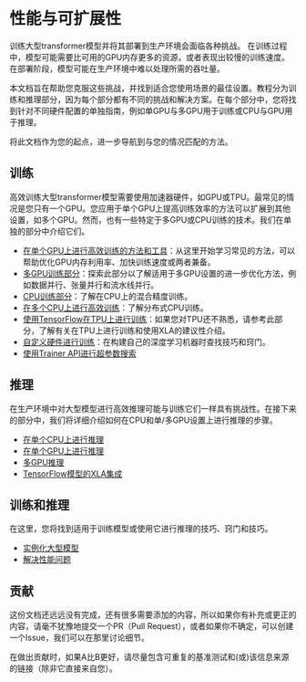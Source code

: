 # 性能与可扩展性

训练大型transformer模型并将其部署到生产环境会面临各种挑战。
在训练过程中，模型可能需要比可用的GPU内存更多的资源，或者表现出较慢的训练速度。在部署阶段，模型可能在生产环境中难以处理所需的吞吐量。

本文档旨在帮助您克服这些挑战，并找到适合您使用场景的最佳设置。教程分为训练和推理部分，因为每个部分都有不同的挑战和解决方案。在每个部分中，您将找到针对不同硬件配置的单独指南，例如单GPU与多GPU用于训练或CPU与GPU用于推理。

将此文档作为您的起点，进一步导航到与您的情况匹配的方法。

## 训练

高效训练大型transformer模型需要使用加速器硬件，如GPU或TPU。最常见的情况是您只有一个GPU。您应用于单个GPU上提高训练效率的方法可以扩展到其他设置，如多个GPU。然而，也有一些特定于多GPU或CPU训练的技术。我们在单独的部分中介绍它们。

* [在单个GPU上进行高效训练的方法和工具](perf_train_gpu_one)：从这里开始学习常见的方法，可以帮助优化GPU内存利用率、加快训练速度或两者兼备。
* [多GPU训练部分](perf_train_gpu_many)：探索此部分以了解适用于多GPU设置的进一步优化方法，例如数据并行、张量并行和流水线并行。
* [CPU训练部分](perf_train_cpu)：了解在CPU上的混合精度训练。
* [在多个CPU上进行高效训练](perf_train_cpu_many)：了解分布式CPU训练。
* [使用TensorFlow在TPU上进行训练](perf_train_tpu_tf)：如果您对TPU还不熟悉，请参考此部分，了解有关在TPU上进行训练和使用XLA的建议性介绍。
* [自定义硬件进行训练](perf_hardware)：在构建自己的深度学习机器时查找技巧和窍门。
* [使用Trainer API进行超参数搜索](hpo_train)


## 推理

在生产环境中对大型模型进行高效推理可能与训练它们一样具有挑战性。在接下来的部分中，我们将详细介绍如何在CPU和单/多GPU设置上进行推理的步骤。

* [在单个CPU上进行推理](perf_infer_cpu)
* [在单个GPU上进行推理](perf_infer_gpu_one)
* [多GPU推理](perf_infer_gpu_one)
* [TensorFlow模型的XLA集成](tf_xla)

## 训练和推理

在这里，您将找到适用于训练模型或使用它进行推理的技巧、窍门和技巧。

* [实例化大型模型](big_models)
* [解决性能问题](debugging)

## 贡献

这份文档还远远没有完成，还有很多需要添加的内容，所以如果你有补充或更正的内容，请毫不犹豫地提交一个PR（Pull Request），或者如果你不确定，可以创建一个Issue，我们可以在那里讨论细节。

在做出贡献时，如果A比B更好，请尽量包含可重复的基准测试和(或)该信息来源的链接（除非它直接来自您）。